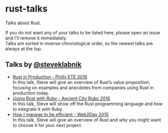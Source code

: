 # rust-talks
Talks about Rust.

If you do not want any of your talks to be listed here, please open an issue and I'll remove it immediately.   
Talks are sorted in inverse-chronological order, so the newest talks are always at the top.

## Talks by [@steveklabnik][steveklabnik]
- [Rust in Production - Philly ETE 2016][aug_16_2016]   
In this talk, Steve will give an overview of Rust’s value proposition, focusing on examples and anecdotes from companies using Rust in production today.
- [Using Rust with Ruby - Ancient City Ruby 2016][apr_22_2016]   
In this talk, Steve will show off the Rust programming language and how to integrate it with Ruby.
- [How I manage to be efficient - Web2Day 2015][jun_10_2015]   
In this talk, Steve will give an overview of Rust and why you might want to choose it for your next project.

[steveklabnik]: https://github.com/steveklabnik
[aug_16_2016]: https://www.youtube.com/watch?v=0emIUsU1_0E
[apr_22_2016]: https://www.youtube.com/watch?v=Ms3EifxZopg
[jun_10_2015]: https://www.youtube.com/watch?v=CSYilkhDHzw
